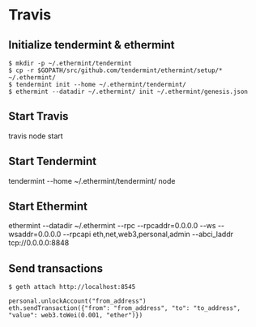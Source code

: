 # Travis

## Initialize tendermint & ethermint

```
$ mkdir -p ~/.ethermint/tendermint
$ cp -r $GOPATH/src/github.com/tendermint/ethermint/setup/* ~/.ethermint/
$ tendermint init --home ~/.ethermint/tendermint/
$ ethermint --datadir ~/.ethermint/ init ~/.ethermint/genesis.json
```


## Start Travis
travis node start

## Start Tendermint
tendermint --home ~/.ethermint/tendermint/ node 

## Start Ethermint
ethermint --datadir ~/.ethermint --rpc --rpcaddr=0.0.0.0 --ws --wsaddr=0.0.0.0 --rpcapi eth,net,web3,personal,admin --abci_laddr tcp://0.0.0.0:8848

## Send transactions

```
$ geth attach http://localhost:8545
```

```
personal.unlockAccount("from_address")
eth.sendTransaction({"from": "from_address", "to": "to_address", "value": web3.toWei(0.001, "ether")})
```

